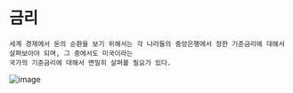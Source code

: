 # 금리

    세계 경제에서 돈의 순환을 보기 위해서는 각 나라들의 중앙은행에서 정한 기준금리에 대해서 살펴보아야 되며, 그 중에서도 미국이라는 
    국가의 기준금리에 대해서 면밀히 살펴볼 필요가 있다.

![image](https://github.com/5juman/we/assets/138484641/db59ce40-54c0-4c18-a05b-b8bf5c51e1c2)
